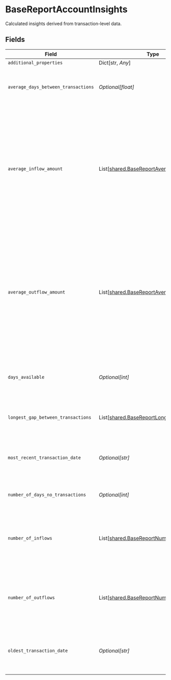 # BaseReportAccountInsights

Calculated insights derived from transaction-level data.


## Fields

| Field                                                                                                                                                                          | Type                                                                                                                                                                           | Required                                                                                                                                                                       | Description                                                                                                                                                                    |
| ------------------------------------------------------------------------------------------------------------------------------------------------------------------------------ | ------------------------------------------------------------------------------------------------------------------------------------------------------------------------------ | ------------------------------------------------------------------------------------------------------------------------------------------------------------------------------ | ------------------------------------------------------------------------------------------------------------------------------------------------------------------------------ |
| `additional_properties`                                                                                                                                                        | Dict[str, *Any*]                                                                                                                                                               | :heavy_minus_sign:                                                                                                                                                             | N/A                                                                                                                                                                            |
| `average_days_between_transactions`                                                                                                                                            | *Optional[float]*                                                                                                                                                              | :heavy_minus_sign:                                                                                                                                                             | Average number of days between sequential transactions                                                                                                                         |
| `average_inflow_amount`                                                                                                                                                        | List[[shared.BaseReportAverageFlowInsights](../../models/shared/basereportaverageflowinsights.md)]                                                                             | :heavy_minus_sign:                                                                                                                                                             | Average amount of debit transactions into account. This field will be null for non-depository accounts. This field only takes into account USD transactions from the account.  |
| `average_outflow_amount`                                                                                                                                                       | List[[shared.BaseReportAverageFlowInsights](../../models/shared/basereportaverageflowinsights.md)]                                                                             | :heavy_minus_sign:                                                                                                                                                             | Average amount of credit transactions into account. This field will be null for non-depository accounts. This field only takes into account USD transactions from the account. |
| `days_available`                                                                                                                                                               | *Optional[int]*                                                                                                                                                                | :heavy_minus_sign:                                                                                                                                                             | Number of days days available in the base report for the account.                                                                                                              |
| `longest_gap_between_transactions`                                                                                                                                             | List[[shared.BaseReportLongestGapInsights](../../models/shared/basereportlongestgapinsights.md)]                                                                               | :heavy_minus_sign:                                                                                                                                                             | Longest gap between sequential transactions                                                                                                                                    |
| `most_recent_transaction_date`                                                                                                                                                 | *Optional[str]*                                                                                                                                                                | :heavy_minus_sign:                                                                                                                                                             | Date of the most recent transaction in the base report for the account.                                                                                                        |
| `number_of_days_no_transactions`                                                                                                                                               | *Optional[int]*                                                                                                                                                                | :heavy_minus_sign:                                                                                                                                                             | Number of days with no transactions                                                                                                                                            |
| `number_of_inflows`                                                                                                                                                            | List[[shared.BaseReportNumberFlowInsights](../../models/shared/basereportnumberflowinsights.md)]                                                                               | :heavy_minus_sign:                                                                                                                                                             | The number of debits into the account. This field will be null for non-depository accounts.                                                                                    |
| `number_of_outflows`                                                                                                                                                           | List[[shared.BaseReportNumberFlowInsights](../../models/shared/basereportnumberflowinsights.md)]                                                                               | :heavy_minus_sign:                                                                                                                                                             | The number of credit into the account. This field will be null for non-depository accounts.                                                                                    |
| `oldest_transaction_date`                                                                                                                                                      | *Optional[str]*                                                                                                                                                                | :heavy_minus_sign:                                                                                                                                                             | Date of the earliest transaction in the base report for the account.                                                                                                           |